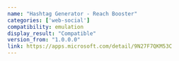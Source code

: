 ```yaml
---
name: "Hashtag Generator - Reach Booster"
categories: ['web-social']
compatibility: emulation
display_result: "Compatible"
version_from: "1.0.0.0"
link: https://apps.microsoft.com/detail/9N27F7QKM53C
---
```

